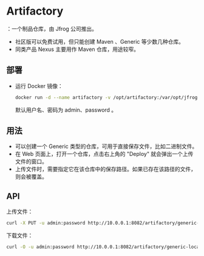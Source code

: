 # Artifactory

：一个制品仓库，由 Jfrog 公司推出。
- 社区版可以免费试用，但只能创建 Maven 、Generic 等少数几种仓库。
- 同类产品 Nexus 主要用作 Maven 仓库，用途较窄。

## 部署

- 运行 Docker 镜像：
  ```sh
  docker run -d --name artifactory -v /opt/artifactory:/var/opt/jfrog/artifactory -p 8082:8082 docker.bintray.io/jfrog/artifactory-oss
  ```
  默认用户名、密码为 admin、password 。

## 用法

- 可以创建一个 Generic 类型的仓库，可用于直接保存文件，比如二进制文件。
- 在 Web 页面上，打开一个仓库，点击右上角的 "Deploy" 就会弹出一个上传文件的窗口。
- 上传文件时，需要指定它在该仓库中的保存路径。如果已存在该路径的文件，则会被覆盖。

## API

上传文件：
```sh
curl -X PUT -u admin:password http://10.0.0.1:8082/artifactory/generic-local/test/1.zip -T 1.zip
```

下载文件：
```sh
curl -O -u admin:password http://10.0.0.1:8082/artifactory/generic-local/test/1.zip
```

